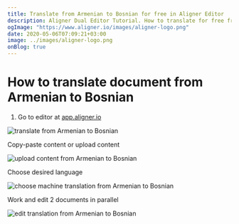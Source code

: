```yaml
---
title: Translate from Armenian to Bosnian for free in Aligner Editor
description: Aligner Dual Editor Tutorial. How to translate for free from Armenian to Bosnian. Aligner is multilingual document management platform. 
ogImage: "https://www.aligner.io/images/aligner-logo.png"
date: 2020-05-06T07:09:21+03:00
image: ../images/aligner-logo.png
onBlog: true
---
```


# How to translate document from Armenian to Bosnian

1. Go to editor at [app.aligner.io](https://app.aligner.io "Aligner App web page")

![translate from Armenian to Bosnian](../aligner-blank-editor.png "translate from Armenian to Bosnian")

Copy-paste content or upload content

![upload content from Armenian to Bosnian](../aligner-uploaded-document.png "upload content from Armenian to Bosnian")

Choose desired language

![choose machine translation from Armenian to Bosnian](../aligner-language-dropdown.png "choose machine translation from Armenian to Bosnian")

Work and edit 2 documents in parallel

![edit translation from Armenian to Bosnian](../aligner-double-sitded-editor.png "edit translation from Armenian to Bosnian")

